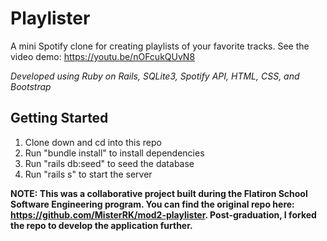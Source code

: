 # Playlister

A mini Spotify clone for creating playlists of your favorite tracks. See the video demo: https://youtu.be/nOFcukQUvN8

*Developed using Ruby on Rails, SQLite3, Spotify API, HTML, CSS, and Bootstrap*


## Getting Started

1. Clone down and cd into this repo
2. Run "bundle install" to install dependencies
3. Run "rails db:seed" to seed the database
4. Run "rails s" to start the server

**NOTE: This was a collaborative project built during the Flatiron School Software Engineering program. You can find the original repo here: https://github.com/MisterRK/mod2-playlister. Post-graduation, I forked the repo to develop the application further.**
